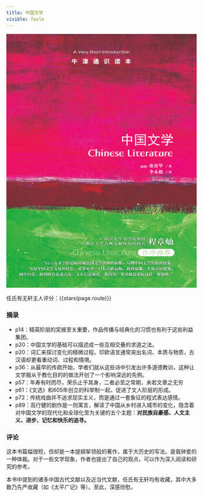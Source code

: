 ```yaml
---
title: 中国文学
visible: fasle
---
```


![](./002.jpg)

任氏有无轩主人评分：{{stars(page.route)}}

### 摘录

* p14：精英阶层的奖掖至关重要，作品传播与经典化的习惯也有利于这些利益集团。
* p20：中国文学的基础可以描述成一些互相交叠的求道之法。
* p20：词汇来探讨变化的精微过程。印欧语言通常突出名词、本质与物质，古汉语却更看重动词、过程和情境。
* p36：从最早的传疏开始，学者们就从这些诗中引发出许多道德教训，这种让文学服从于教化目的的做法开创了一个影响深远的先例。
* p57：年寿有时而尽，荣乐止乎其身，二者必至之常期，未若文章之无穷
* p61：《文选》和605年创立的科举制一起，促进了文人阶层的形成。
* p72：传统戏曲并不追求现实主义，而是通过一套象征的程式表达感情。
* p89：高行健的剧作是一则寓言，解读了中国从乡村进入城市的变化，隐含着对中国文学的现代化和全球化至为关键的五个主题：**对民族自豪感、人文主义、进步、记忆和快乐的追寻。**

### 评论

这本书篇幅很短，但却是一本提纲挈领般的著作，属于大历史的写法，是我钟爱的一种体裁。对于一些文学现象，作者也提出了自己的观点，可以作为深入阅读和研究的参考。

本书中提到的诸多中国古代文献以及近当代文献，任氏有无轩均有收藏，其中大多数乃先严收藏（如《太平广记》等）。至此，深感欣慰。